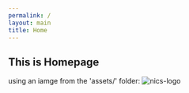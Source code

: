```yaml
---
permalink: /
layout: main
title: Home
---
```


## This is Homepage

using an iamge from the 'assets/' folder:
![nics-logo](../assets/nics-logo500.jpg)